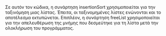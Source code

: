 Σε αυτόν τον κώδικα, η συνάρτηση insertionSort χρησιμοποιείται για την ταξινόμηση μιας λίστας. Έπειτα, οι ταξινομημένες λίστες ενώνονται και το αποτέλεσμα εκτυπώνεται. Επιπλέον, η συνάρτηση freeList χρησιμοποιείται για την απελευθέρωση της μνήμης που δεσμεύτηκε για τη λίστα μετά την ολοκλήρωση του προγράμματος.